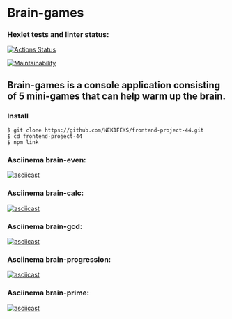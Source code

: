 # Brain-games

### Hexlet tests and linter status:
[![Actions Status](https://github.com/NEK1FEKS/frontend-project-44/workflows/hexlet-check/badge.svg)](https://github.com/NEK1FEKS/frontend-project-44/actions)

[![Maintainability](https://api.codeclimate.com/v1/badges/29769b582c358a3c2837/maintainability)](https://codeclimate.com/github/NEK1FEKS/frontend-project-44/maintainability)


## Brain-games is a console application consisting of 5 mini-games that can help warm up the brain.

### Install

```
$ git clone https://github.com/NEK1FEKS/frontend-project-44.git
$ cd frontend-project-44
$ npm link
```

### Asciinema brain-even:

[![asciicast](https://asciinema.org/a/557580.svg)](https://asciinema.org/a/557580)

### Asciinema brain-calc:

[![asciicast](https://asciinema.org/a/557690.svg)](https://asciinema.org/a/557690)

### Asciinema brain-gcd:

[![asciicast](https://asciinema.org/a/557948.svg)](https://asciinema.org/a/557948)

### Asciinema brain-progression:

[![asciicast](https://asciinema.org/a/558553.svg)](https://asciinema.org/a/558553)

### Asciinema brain-prime:

[![asciicast](https://asciinema.org/a/558306.svg)](https://asciinema.org/a/558306)

